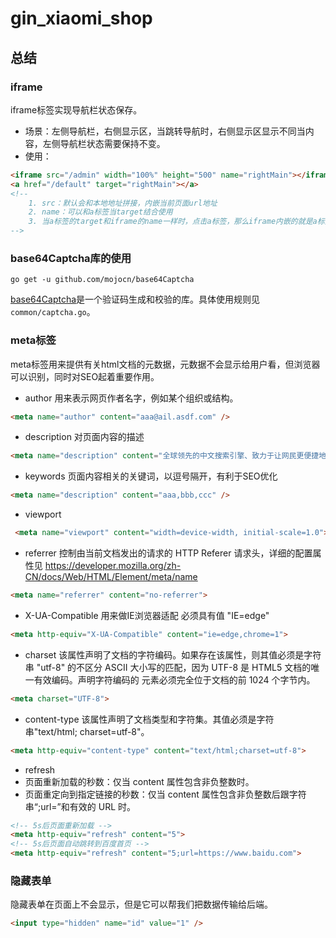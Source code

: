 # gin_xiaomi_shop

## 总结
### iframe
iframe标签实现导航栏状态保存。
- 场景：左侧导航栏，右侧显示区，当跳转导航时，右侧显示区显示不同当内容，左侧导航栏状态需要保持不变。
- 使用：
```html
<iframe src="/admin" width="100%" height="500" name="rightMain"></iframe>
<a href="/default" target="rightMain"></a>
<!--
    1. src：默认会和本地地址拼接，内嵌当前页面url地址
    2. name：可以和a标签当target结合使用
    3. 当a标签的target和iframe的name一样时，点击a标签，那么iframe内嵌的就是a标签跳转的页面
-->
```

### base64Captcha库的使用
```shell
go get -u github.com/mojocn/base64Captcha
```
[base64Captcha](https://github.com/mojocn/base64Captcha)是一个验证码生成和校验的库。具体使用规则见`common/captcha.go`。

### meta标签
meta标签用来提供有关html文档的元数据，元数据不会显示给用户看，但浏览器可以识别，同时对SEO起着重要作用。
- author 用来表示网页作者名字，例如某个组织或结构。
```html
<meta name="author" content="aaa@ail.asdf.com" />
```
- description 对页面内容的描述
```html
<meta name="description" content="全球领先的中文搜索引擎、致力于让网民更便捷地获取信息，找到所求。百度超过千亿的中文网页数据库，可以瞬间找到相关的搜索结果。" />
```
- keywords 页面内容相关的关键词，以逗号隔开，有利于SEO优化
```html
<meta name="description" content="aaa,bbb,ccc" />
```
- viewport
```html
 <meta name="viewport" content="width=device-width, initial-scale=1.0">
```
- referrer 控制由当前文档发出的请求的 HTTP Referer 请求头，详细的配置属性见 https://developer.mozilla.org/zh-CN/docs/Web/HTML/Element/meta/name
```html
<meta name="referrer" content="no-referrer">
```
- X-UA-Compatible 用来做IE浏览器适配 必须具有值 "IE=edge"
```html
<meta http-equiv="X-UA-Compatible" content="ie=edge,chrome=1">
```
- charset 该属性声明了文档的字符编码。如果存在该属性，则其值必须是字符串 "utf-8" 的不区分 ASCII 大小写的匹配，因为 UTF-8 是 HTML5 文档的唯一有效编码。声明字符编码的 <meta> 元素必须完全位于文档的前 1024 个字节内。
```html
<meta charset="UTF-8">
```
- content-type 该属性声明了文档类型和字符集。其值必须是字符串"text/html; charset=utf-8"。
```html
<meta http-equiv="content-type" content="text/html;charset=utf-8">
```
- refresh 
- 页面重新加载的秒数：仅当 content 属性包含非负整数时。
- 页面重定向到指定链接的秒数：仅当 content 属性包含非负整数后跟字符串“;url=”和有效的 URL 时。
```html
<!-- 5s后页面重新加载 -->
<meta http-equiv="refresh" content="5">  
<!-- 5s后页面自动跳转到百度首页 -->
<meta http-equiv="refresh" content="5;url=https://www.baidu.com">
```

### 隐藏表单
隐藏表单在页面上不会显示，但是它可以帮我们把数据传输给后端。
```html
<input type="hidden" name="id" value="1" />
```


